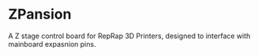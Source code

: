 # ZPansion
A Z stage control board for RepRap 3D Printers, designed to interface with mainboard expasnion pins. 
